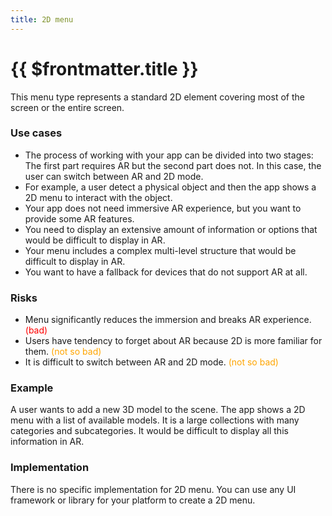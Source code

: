 ```yaml
---
title: 2D menu
---
```


# {{ $frontmatter.title }}

This menu type represents a standard 2D element covering most of the screen or the entire screen.

### Use cases

- The process of working with your app can be divided into two stages: The first part requires AR but the second part
  does not. In this case, the user can switch between AR and 2D mode.
- For example, a user detect a physical object and then the app shows a 2D menu to interact with the object.
- Your app does not need immersive AR experience, but you want to provide some AR features.
- You need to display an extensive amount of information or options that would be difficult to display in AR.
- Your menu includes a complex multi-level structure that would be difficult to display in AR.
- You want to have a fallback for devices that do not support AR at all.

### Risks

- Menu significantly reduces the immersion and breaks AR experience. <span style="color: red">(bad)</span>
- Users have tendency to forget about AR because 2D is more familiar for them. <span style="color: orange">(not so bad)</span>
- It is difficult to switch between AR and 2D mode. <span style="color: orange">(not so bad)</span>

### Example

A user wants to add a new 3D model to the scene. The app shows a 2D menu with a list of available models. It is a large collections
with many categories and subcategories. It would be difficult to display all this information in AR.

### Implementation

There is no specific implementation for 2D menu. You can use any UI framework or library for your platform to create a 2D menu.

